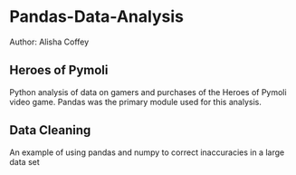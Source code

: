 # Pandas-Data-Analysis
Author: Alisha Coffey


Heroes of Pymoli
--------
Python analysis of data on gamers and purchases of the Heroes of Pymoli video game. Pandas was the primary module used for this analysis. 


Data Cleaning
-------------
An example of using pandas and numpy to correct inaccuracies in a large data set
